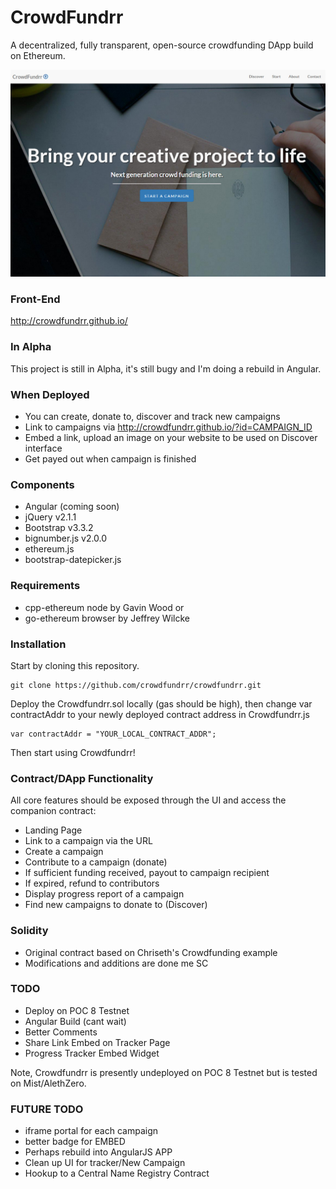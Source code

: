 # CrowdFundrr
A decentralized, fully transparent, open-source crowdfunding DApp build on Ethereum.

<img src="/img/screen0.jpg" />

### Front-End
http://crowdfundrr.github.io/

### In Alpha
This project is still in Alpha, it's still bugy and I'm doing a rebuild in Angular.

### When Deployed
- You can create, donate to, discover and track new campaigns
- Link to campaigns via http://crowdfundrr.github.io/?id=CAMPAIGN_ID
- Embed a link, upload an image on your website to be used on Discover interface
- Get payed out when campaign is finished

### Components
- Angular (coming soon)
- jQuery v2.1.1
- Bootstrap v3.3.2 
- bignumber.js v2.0.0
- ethereum.js
- bootstrap-datepicker.js

### Requirements
- cpp-ethereum node by Gavin Wood or
- go-ethereum browser by Jeffrey Wilcke

### Installation

Start by cloning this repository.

```
git clone https://github.com/crowdfundrr/crowdfundrr.git
```

Deploy the Crowdfundrr.sol locally (gas should be high), then change var contractAddr to your newly deployed contract address in Crowdfundrr.js

```
var contractAddr = "YOUR_LOCAL_CONTRACT_ADDR";
```

Then start using Crowdfundrr!

### Contract/DApp Functionality
All core features should be exposed through the UI and access the companion contract:
- Landing Page
- Link to a campaign via the URL
- Create a campaign
- Contribute to a campaign (donate)
- If sufficient funding received, payout to campaign recipient
- If expired, refund to contributors
- Display progress report of a campaign
- Find new campaigns to donate to (Discover)

### Solidity
- Original contract based on Chriseth's Crowdfunding example
- Modifications and additions are done me SC

### TODO
- Deploy on POC 8 Testnet
- Angular Build (cant wait)
- Better Comments
- Share Link Embed on Tracker Page
- Progress Tracker Embed Widget

Note, Crowdfundrr is presently undeployed on POC 8 Testnet but is tested on Mist/AlethZero.
<!--
### COMPLETED
- Mist Testing
- AlethZero Testing
- Clear campaign data when Campaign Complete or Expired
- If sufficient funding received, payout to campaign recipient
- Address Scroller (for easily selecting addresses)
- Payout/Goal Reach Front-End Complete
- Most Recent Campaigns
- Cleaned Up JS
- Display progress report of a campaign
- Date Picker Added
- Campaign/Discover Page Categorization
- URL/EMBED Code Generation (post Campaign Creation)
- JS Compaign Tracker Days, Convert to ETH denominations
- Discover Page
- New Campaign ID, url and meta tag return
- Display progress report of a campaign
- Contribute to a campaign (donate)
- Landing Page
- Link to a campaign via the URL
- Added User numCampaigns and campaigns data
- Search Campaign
- Create New Campaign JS->Solidity
- Connect HTML/JS front-end to BC
- Develop contract to fit contract functionality in Solidity
- Build bootstrap front-end
- Branding/Name Logo-->

### FUTURE TODO
- iframe portal for each campaign
- better badge for EMBED
- Perhaps rebuild into AngularJS APP
- Clean up UI for tracker/New Campaign
- Hookup to a Central Name Registry Contract
